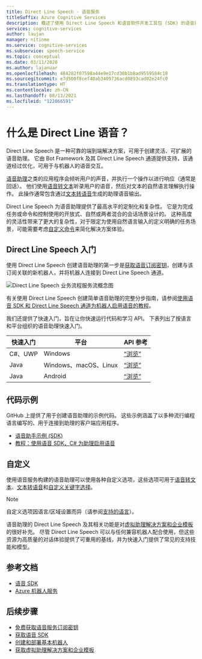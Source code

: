 ```yaml
---
title: Direct Line Speech - 语音服务
titleSuffix: Azure Cognitive Services
description: 概述了使用 Direct Line Speech 和语音软件开发工具包 (SDK) 的语音助理的特性、功能和限制。
services: cognitive-services
author: laujan
manager: nitinme
ms.service: cognitive-services
ms.subservice: speech-service
ms.topic: conceptual
ms.date: 03/11/2020
ms.author: lajanuar
ms.openlocfilehash: 484282f07598a44e9e17cd30b1b8ad9559584c18
ms.sourcegitcommit: e7d500f8cef40ab3409736acd0893cad02e24fc0
ms.translationtype: HT
ms.contentlocale: zh-CN
ms.lasthandoff: 08/13/2021
ms.locfileid: "122066591"
---
```

# <a name="what-is-direct-line-speech"></a>什么是 Direct Line 语音？

Direct Line Speech 是一种可靠的端到端解决方案，可用于创建灵活、可扩展的语音助理。 它由 Bot Framework 及其 Direct Line Speech 通道提供支持，该通道经过优化，可用于与机器人的语音交互。

[语音助理](voice-assistants.md)之类的应用程序会倾听用户的声音，并执行一个操作以进行响应（通常是回话）。 他们使用[语音转文本](speech-to-text.md)听录用户的语音，然后对文本的自然语言理解执行操作。 此操作通常包含通过[文本转语音](text-to-speech.md)生成的助理语音输出。

Direct Line Speech 为语音助理提供了最高水平的定制化和复杂性。 它是为完成任务或命令和控制使用的开放式、自然或两者混合的会话场景设计的。 这种高度的灵活性带来了更大的复杂性，对于限定为使用自然语言输入的定义明确的任务场景，可能需要考虑[自定义命令](custom-commands.md)来简化解决方案体验。

## <a name="getting-started-with-direct-line-speech"></a>Direct Line Speech 入门

使用 Direct Line Speech 创建语音助理的第一步是[获取语音订阅密钥](overview.md#try-the-speech-service-for-free)，创建与该订阅关联的新机器人，并将机器人连接到 Direct Line Speech 通道。

   ![Direct Line Speech 业务流程服务流概念图](media/voice-assistants/overview-directlinespeech.png "语音通道流")

有关使用 Direct Line Speech 创建简单语音助理的完整分步指南，请参阅[使用语音 SDK 和 Direct Line Speech 通道为机器人启用语音的教程](tutorial-voice-enable-your-bot-speech-sdk.md)。

我们还提供了快速入门，旨在让你快速运行代码和学习 API。 下表列出了按语言和平台组织的语音助理快速入门。

| 快速入门 | 平台 | API 参考 |
|------------|----------|---------------|
| C#、UWP | Windows | [“浏览”](/dotnet/api/microsoft.cognitiveservices.speech) |
| Java | Windows、macOS、Linux | [“浏览”](/java/api/com.microsoft.cognitiveservices.speech) |
| Java | Android | [“浏览”](/java/api/com.microsoft.cognitiveservices.speech) |

## <a name="sample-code"></a>代码示例

GitHub 上提供了用于创建语音助理的示例代码。 这些示例涵盖了以多种流行编程语言编写的、用于连接到助理的客户端应用程序。

* [语音助手示例 (SDK)](https://aka.ms/csspeech/samples/#voice-assistants-quickstarts)
* [教程：使用语音 SDK、C# 为助理启用语音](tutorial-voice-enable-your-bot-speech-sdk.md)

## <a name="customization"></a>自定义

使用语音服务构建的语音助理可以使用各种自定义选项，这些选项可用于[语音转文本](speech-to-text.md)、[文本转语音](text-to-speech.md)和[自定义关键字选择](./custom-keyword-basics.md)。

> [!NOTE]
> 自定义选项因语言/区域设置而异（请参阅[支持的语言](./language-support.md)）。

语音助理的 Direct Line Speech 及其相关功能是对[虚拟助理解决方案和企业模板](/azure/bot-service/bot-builder-enterprise-template-overview)的很好补充。 尽管 Direct Line Speech 可以与任何兼容机器人配合使用，但这些资源为高质量的对话体验提供了可重用的基线，并为快速入门提供了常见的支持技能和模型。

## <a name="reference-docs"></a>参考文档

* [语音 SDK](./speech-sdk.md)
* [Azure 机器人服务](/azure/bot-service/)

## <a name="next-steps"></a>后续步骤

* [免费获取语音服务订阅密钥](overview.md#try-the-speech-service-for-free)
* [获取语音 SDK](speech-sdk.md)
* [创建和部署基本机器人](/azure/bot-service/bot-builder-tutorial-basic-deploy)
* [获取虚拟助理解决方案和企业模板](https://github.com/Microsoft/AI)
